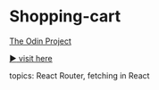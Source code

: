 # Shopping-cart

[The Odin Project](https://www.theodinproject.com/lessons/node-path-react-new-shopping-cart)

[:arrow_forward: visit here](https://658ec30d814248aed553041a--resplendent-starburst-643302.netlify.app)

topics: React Router, fetching in React
